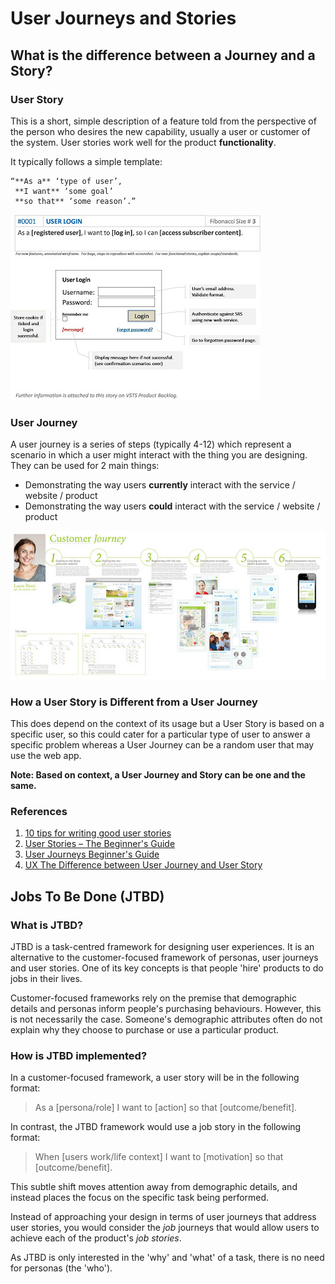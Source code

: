 # User Journeys and Stories

## What is the difference between a Journey and a Story?

### User Story

This is a short, simple description of a feature told from the perspective of the person who desires the new capability, usually a user or customer of the system.
User stories work well for the product **functionality**.

It typically follows a simple template:

```
“**As a** ‘type of user’,
 **I want** ‘some goal’
 **so that** ‘some reason’.”
```
![user_story](./images/user_story.jpg)

### User Journey

A user journey is a series of steps (typically 4-12) which represent a scenario in which a user might interact with the thing you are designing. They can be used for 2 main things:

* Demonstrating the way users **currently** interact with the service / website / product
* Demonstrating the way users **could** interact with the service / website / product

![user_journey](./images/user_journey.jpg)

### How a User Story is Different from a User Journey

This does depend on the context of its usage but a User Story is based on a specific user, so this could cater for a particular type of user to answer a specific problem whereas a User Journey can be a random user that may use the web app.

**Note: Based on context, a User Journey and Story can be one and the same.**

### References
1. [10 tips for writing good user stories](http://www.romanpichler.com/blog/10-tips-writing-good-user-stories/)
2.  [User Stories – The Beginner's Guide](http://theuxreview.co.uk/user-stories-the-beginners-guide/)
3. [User Journeys Beginner's Guide](http://theuxreview.co.uk/user-journeys-beginners-guide/)
4. [UX The Difference between User Journey and User Story](http://www.i3lance.co.uk/2015/02/the-difference-between-storyboard-and-user-journey-and-user-story/)

## Jobs To Be Done (JTBD)

### What is JTBD?

JTBD is a task-centred framework for designing user experiences. It is an alternative to the customer-focused framework of personas, user journeys and user stories. One of its key concepts is that people 'hire' products to do jobs in their lives.

Customer-focused frameworks rely on the premise that demographic details and personas inform people's purchasing behaviours. However, this is not necessarily the case. Someone's demographic attributes often do not explain why they choose to purchase or use a particular product.

### How is JTBD implemented?

In a customer-focused framework, a user story will be in the following format:

> As a [persona/role] I want to [action] so that [outcome/benefit].

In contrast, the JTBD framework would use a job story in the following format:

> When [users work/life context] I want to [motivation] so that [outcome/benefit].

This subtle shift moves attention away from demographic details, and instead places the focus on the specific task being performed.

Instead of approaching your design in terms of user journeys that address user stories, you would consider the _job_ journeys that would allow users to achieve each of the product's _job stories_.

As JTBD is only interested in the 'why' and 'what' of a task, there is no need for personas (the 'who').
